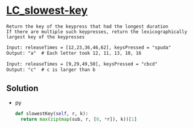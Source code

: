 # [LC_slowest-key](https://leetcode.com/problems/slowest-key)

```en
Return the key of the keypress that had the longest duration
If there are multiple such keypresses, return the lexicographically largest key of the keypresses

```

```txt
Input: releaseTimes = [12,23,36,46,62], keysPressed = "spuda"
Output: "a"  # Each letter took 12, 11, 13, 10, 16

Input: releaseTimes = [9,29,49,50], keysPressed = "cbcd"
Output: "c"  # c is larger than b
```

## Solution

* py

  ```py
  def slowestKey(self, r, k):
    return max(zip(map(sub, r, [0, *r]), k))[1]
  ```

